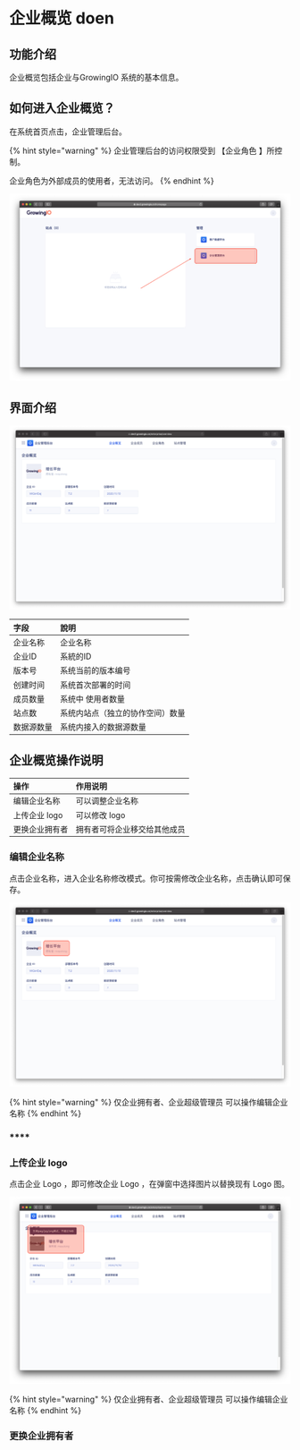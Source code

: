 # 企业概览 doen

## 功能介绍

企业概览包括企业与GrowingIO 系统的基本信息。 

## 如何进入企业概览？

在系统首页点击，企业管理后台。

{% hint style="warning" %}
企业管理后台的访问权限受到 【企业角色 】所控制。  
  
企业角色为外部成员的使用者，无法访问。 
{% endhint %}

![](../../.gitbook/assets/ying-mu-jie-tu-20201117-xia-wu-1.57.53%20%281%29.png)

## 界面介绍

![](../../.gitbook/assets/ying-mu-jie-tu-20201117-xia-wu-1.56.45.png)

| 字段 | 說明 |
| :--- | :--- |
| 企业名称 | 企业名称 |
| 企业ID  | 系統的ID |
| 版本号 | 系统当前的版本编号 |
| 创建时间 | 系统首次部署的时间 |
| 成员数量 | 系统中 使用者数量 |
| 站点数 | 系统内站点（独立的协作空间）数量 |
| 数据源数量  | 系统内接入的数据源数量 |

## 企业概览操作说明

| 操作 | 作用说明 |
| :--- | :--- |
| 编辑企业名称 | 可以调整企业名称 |
| 上传企业 logo | 可以修改 logo  |
| 更换企业拥有者 | 拥有者可将企业移交给其他成员 |



### **编辑企业名称**

点击企业名称，进入企业名称修改模式。你可按需修改企业名称，点击确认即可保存。

![](../../.gitbook/assets/ying-mu-jie-tu-20201117-xia-wu-1.48.29.png)

{% hint style="warning" %}
仅企业拥有者、企业超级管理员 可以操作编辑企业名称
{% endhint %}

### \*\*\*\*

### **上传企业 logo**

点击企业 Logo ，即可修改企业 Logo ，在弹窗中选择图片以替换现有 Logo 图。

![](../../.gitbook/assets/ying-mu-jie-tu-20201117-xia-wu-1.50.43.png)

{% hint style="warning" %}
仅企业拥有者、企业超级管理员 可以操作编辑企业名称
{% endhint %}

### 

### 更换企业拥有者











